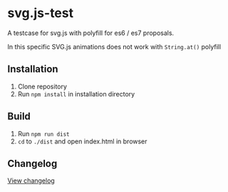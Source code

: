 # svg.js-test

A testcase for svg.js with polyfill for es6 / es7 proposals.

In this specific SVG.js animations does not work with `String.at()` polyfill

## Installation

1. Clone repository
2. Run `npm install` in installation directory

## Build

1. Run `npm run dist`
2. `cd` to `./dist` and open index.html in browser

## Changelog

[View changelog](CHANGELOG.md)